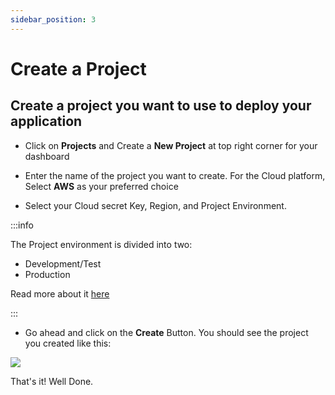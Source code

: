 ```yaml
---
sidebar_position: 3
---
```



# Create a Project

## Create a project you want to use to deploy your application


- Click on **Projects** and Create a **New Project** at top right corner for your dashboard

- Enter the name of the project you want to create. For the Cloud platform, Select **AWS** as your preferred choice

- Select your Cloud secret Key, Region, and Project Environment.

:::info

The Project environment is divided into two:
- Development/Test
- Production

Read more about it [here](/getting-started/docs-extras/project-environment)

:::

- Go ahead and click on the **Create** Button. You should see the project you created like this:

![](https://i.imgur.com/tUh43KB.png)


That's it! Well Done. 
